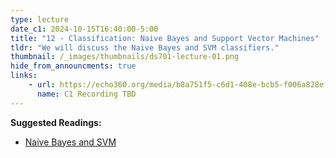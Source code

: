 ```yaml
---
type: lecture
date_c1: 2024-10-15T16:40:00-5:00
title: "12 - Classification: Naive Bayes and Support Vector Machines"
tldr: "We will discuss the Naive Bayes and SVM classifiers."
thumbnail: /_images/thumbnails/ds701-lecture-01.png
hide_from_announcments: true
links: 
    - url: https://echo360.org/media/b8a751f5-c6d1-408e-bcb5-f006a828ef4a/public
      name: C1 Recording TBD
---
```


**Suggested Readings:**
- [Naive Bayes and SVM](https://tools4ds.github.io/DS701-Course-Notes/16-Classification-III-NB-SVM.html)

